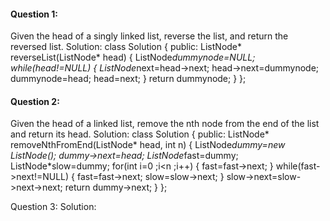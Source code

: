#### Question 1:
Given the head of a singly linked list, reverse the list, and return the reversed list.
Solution:
class Solution {
public:
    ListNode* reverseList(ListNode* head) {
        ListNode*dummynode=NULL;
        while(head!=NULL)
        {
        ListNode*next=head->next;
        head->next=dummynode;
        dummynode=head;
        head=next;
        }
        return dummynode;
    }
};

#### Question 2:
Given the head of a linked list, remove the nth node from the end of the list and return its head.
Solution:
class Solution {
public:
    ListNode* removeNthFromEnd(ListNode* head, int n) {
        ListNode*dummy=new ListNode();
        dummy->next=head;
        ListNode*fast=dummy;
        ListNode*slow=dummy;
        for(int i=0 ;i<n ;i++)
        {
            fast=fast->next;
        }
        while(fast->next!=NULL)
        {
            fast=fast->next;
            slow=slow->next;
        }
        slow->next=slow->next->next;
        return dummy->next;
    }
};

Question 3:
Solution:
